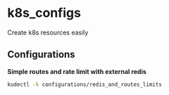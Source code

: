 # k8s_configs

Create k8s resources easily 

## Configurations

**Simple routes and rate limit with external redis**
```sh
kudectl -k configurations/redis_and_routes_limits
```

